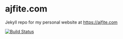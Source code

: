 # ajfite.com
Jekyll repo for my personal website at https://ajfite.com

[![Build Status](https://build.nclf.net/job/Goldman60/job/ajfite.com/job/master/badge/icon)](https://build.nclf.net/job/Goldman60/job/ajfite.com/job/master/)
